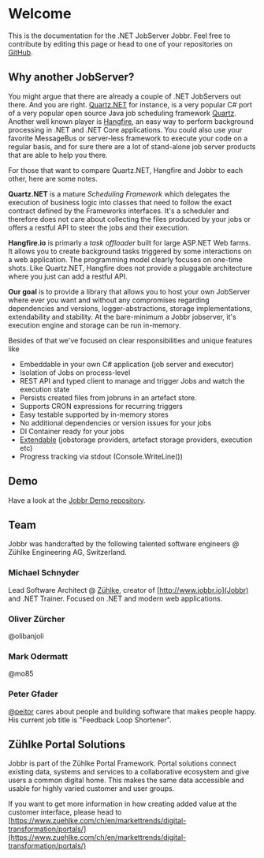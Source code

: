 # Welcome
This is the documentation for the .NET JobServer Jobbr. Feel free to contribute by editing this page or head to one of your repositories on [GitHub](https://github.com/JobbrIO).

## Why another JobServer?
You might argue that there are already a couple of .NET JobServers out there. And you are right. [Quartz.NET](https://www.quartz-scheduler.net/) for instance, is a very popular C# port of a very popular open source Java job scheduling framework [Quartz](http://www.quartz-scheduler.org/). Another well known player is [Hangfire](https://www.hangfire.io/), an easy way to perform background processing in .NET and .NET Core applications. You could also use your favorite MessageBus or server-less framework to execute your code on a regular basis, and for sure there are a lot of stand-alone job server products that are able to help you there.

For those that want to compare Quartz.NET, Hangfire and Jobbr to each other, here are some notes.

**Quartz.NET** is a mature *Scheduling Framework* which delegates the execution of business logic into classes that need to follow the exact contract defined by the Frameworks interfaces. It's a scheduler and therefore does not care about collecting the files produced by your jobs or offers a restful API to steer the jobs and their execution.

**Hangfire.io** is primarly a *task offloader* built for large ASP.NET Web farms. It allows you to create background tasks triggered by some interactions on a web application. The programming model clearly focuses on one-time shots. Like Quartz.NET, Hangfire does not provide a pluggable architecture where you just can add a restful API.

**Our goal** is to provide a library that allows you to host your own JobServer where ever you want and without any compromises regarding dependencies and versions, logger-abstractions, storage implementations, extendability and stability. At the bare-minimum a Jobbr jobserver, it's execution engine and storage can be run in-memory. 

Besides of that we've focused on clear responsibilities and unique features like

* Embeddable in your own C# application (job server and executor)
* Isolation of Jobs on process-level
* REST API and typed client to manage and trigger Jobs and watch the execution state
* Persists created files from jobruns in an artefact store.
* Supports CRON expressions for recurring triggers
* Easy testable supported by in-memory stores
* No additional dependencies or version issues for your jobs
* DI Container ready for your jobs
* [Extendable](../dev/extend.html) (jobstorage providers, artefact storage providers, execution etc)
* Progress tracking via stdout (Console.WriteLine())


## Demo
Have a look at the [Jobbr Demo repository](https://github.com/jobbrIO/jobbr-demo).

## Team
Jobbr was handcrafted by the following talented software engineers @ Zühlke Engineering AG, Switzerland.

### Michael Schnyder
Lead Software Architect @ [Zühlke](https://www.zuehlke.com/ch/de/), creator of [http://www.jobbr.io](Jobbr) and .NET Trainer. Focused on .NET and modern web applications.

### Oliver Zürcher
@olibanjoli

### Mark Odermatt
@mo85

### Peter Gfader
[@peitor](https://twitter.com/peitor) cares about people and building software that makes people happy. His current job title is "Feedback Loop Shortener". 

## Zühlke Portal Solutions
Jobbr is part of the Zühlke Portal Framework. Portal solutions connect existing data, systems and services to a collaborative ecosystem and give users a common digital home. This makes the same data accessible and usable for highly varied customer and user groups.

If you want to get more information in how creating added value at the customer interface, please head to [https://www.zuehlke.com/ch/en/markettrends/digital-transformation/portals/](https://www.zuehlke.com/ch/en/markettrends/digital-transformation/portals/)
